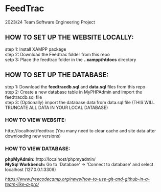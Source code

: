 # FeedTrac
2023/24 Team Software Engineering Project

## HOW TO SET UP THE WEBSITE LOCALLY:
  step 1:  Install XAMPP package<br>
  step 2:  Download the Feedtrac folder from this repo<br>
  setp 3:  Place the feedtrac folder in the **..xampp\htdocs** directory<br>

## HOW TO SET UP THE DATABASE:  
  step 1:  Download the **feedtracdb.sql** and **data.sql** files from this repo<br>
  step 2:  Create a new database table in MyPHPAdmin and import the feedtracdb.sql file<br>
  step 3:  (Optionally) import the database data from data.sql file (THIS WILL TRUNCATE ALL DATA IN YOUR LOCAL DATABASE)<br>


### HOW TO VIEW WEBSITE: 
  http://localhost/feedtrac  (You many need to clear cache and site data after downloading new versions)
  
### HOW TO VIEW  DATABASE:
  **phpMyAdmin:**        http://localhost/phpmyadmin/<br>
  **MySql Workbench:**   Go to 'Database' -> 'Connect to database' and select localhost (127.0.0.1:3306)<br>


  
_https://www.freecodecamp.org/news/how-to-use-git-and-github-in-a-team-like-a-pro/_
